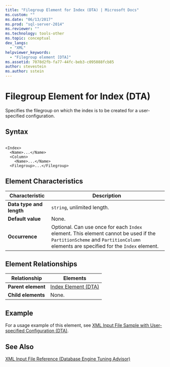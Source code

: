 ```yaml
---
title: "Filegroup Element for Index (DTA) | Microsoft Docs"
ms.custom: ""
ms.date: "06/13/2017"
ms.prod: "sql-server-2014"
ms.reviewer: ""
ms.technology: tools-other
ms.topic: conceptual
dev_langs: 
  - "XML"
helpviewer_keywords: 
  - "Filegroup element [DTA]"
ms.assetid: 7078d2fb-fa77-44fc-beb3-c095088fcb85
author: stevestein
ms.author: sstein
---
```

# Filegroup Element for Index (DTA)
  Specifies the filegroup on which the index is to be created for a user-specified configuration.  
  
## Syntax  
  
```  
  
<Index>  
  <Name>...</Name>  
  <Column>  
    <Name>...</Name>  
  <Filegroup>...</Filegroup>  
```  
  
## Element Characteristics  
  
|Characteristic|Description|  
|--------------------|-----------------|  
|**Data type and length**|`string`, unlimited length.|  
|**Default value**|None.|  
|**Occurrence**|Optional. Can use once for each `Index` element. This element cannot be used if the `PartitionScheme` and `PartitionColumn` elements are specified for the `Index` element.|  
  
## Element Relationships  
  
|Relationship|Elements|  
|------------------|--------------|  
|**Parent element**|[Index Element &#40;DTA&#41;](index-element-dta.md)|  
|**Child elements**|None.|  
  
## Example  
 For a usage example of this element, see [XML Input File Sample with User-specified Configuration &#40;DTA&#41;](xml-input-file-sample-with-user-specified-configuration-dta.md).  
  
## See Also  
 [XML Input File Reference &#40;Database Engine Tuning Advisor&#41;](xml-input-file-reference-database-engine-tuning-advisor.md)  
  
  
